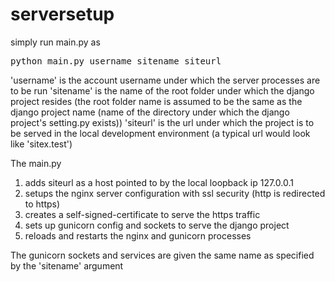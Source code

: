 # serversetup

simply run main.py as
<pre>python main.py username sitename siteurl</pre>

'username' is the account username under which the server processes are to be run
'sitename' is the name of the root folder under which the django project resides (the root folder name is assumed to be the same as the django project name (name of the directory under which the django project's setting.py exists))
'siteurl' is the url under which the project is to be served in the local development environment (a typical url would look like 'sitex.test')

The main.py

1. adds siteurl as a host pointed to by the local loopback ip 127.0.0.1
2. setups the nginx server configuration with ssl security (http is redirected to https)
3. creates a self-signed-certificate to serve the https traffic
4. sets up gunicorn config and sockets to serve the django project
5. reloads and restarts the nginx and gunicorn processes

The gunicorn sockets and services are given the same name as specified by the 'sitename' argument
